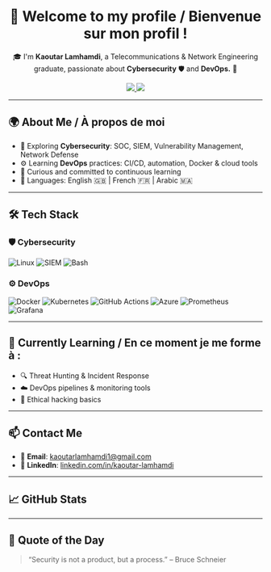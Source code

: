<h1 align="center">👋 Welcome to my profile / Bienvenue sur mon profil !</h1>

<p align="center">
🎓 I'm <strong>Kaoutar Lamhamdi</strong>, a Telecommunications & Network Engineering graduate, passionate about <strong>Cybersecurity</strong> 🛡️ and <strong>DevOps.</strong> 🚀  
</p>

<p align="center">
  <a href="https://linkedin.com/in/kaoutar-lamhamdi">
    <img src="https://img.shields.io/badge/LinkedIn-Kaoutar%20Lamhamdi-blue?style=for-the-badge&logo=linkedin">
  </a>
  <a href="mailto:kaoutarlamhamdi1@gmail.com">
    <img src="https://img.shields.io/badge/Email-Contact%20me-red?style=for-the-badge&logo=gmail">
  </a>
</p>

---

## 🌍 About Me / À propos de moi

- 🔐 Exploring **Cybersecurity**: SOC, SIEM, Vulnerability Management, Network Defense
- ⚙️ Learning **DevOps** practices: CI/CD, automation, Docker & cloud tools
- 🧠 Curious and committed to continuous learning
- 💬 Languages: English 🇬🇧 | French 🇫🇷 | Arabic 🇲🇦

---

## 🛠️ Tech Stack

### 🛡️ Cybersecurity
![Linux](https://img.shields.io/badge/-Linux-772953?style=flat&logo=linux&logoColor=white)
![SIEM](https://img.shields.io/badge/-SIEM-005571?style=flat&logo=elastic&logoColor=white)
![Bash](https://img.shields.io/badge/-Bash-4EAA25?style=flat&logo=gnu-bash&logoColor=white)

### ⚙️ DevOps
![Docker](https://img.shields.io/badge/-Docker-2496ED?style=flat&logo=docker&logoColor=white)
![Kubernetes](https://img.shields.io/badge/-Kubernetes-326CE5?style=flat&logo=kubernetes&logoColor=white)
![GitHub Actions](https://img.shields.io/badge/-GitHub%20Actions-2088FF?style=flat&logo=github-actions&logoColor=white)
![Azure](https://img.shields.io/badge/-Azure-0078D4?style=flat&logo=microsoft-azure&logoColor=white)
![Prometheus](https://img.shields.io/badge/-Prometheus-E6522C?style=flat&logo=prometheus&logoColor=white)
![Grafana](https://img.shields.io/badge/-Grafana-F46800?style=flat&logo=grafana&logoColor=white)

---

## 🌱 Currently Learning / En ce moment je me forme à :
- 🔍 Threat Hunting & Incident Response  
- ☁️ DevOps pipelines & monitoring tools  
- 🧪 Ethical hacking basics  

---

## 📫 Contact Me
- 📧 **Email**: kaoutarlamhamdi1@gmail.com  
- 💼 **LinkedIn**: [linkedin.com/in/kaoutar-lamhamdi](https://linkedin.com/in/kaoutar-lamhamdi)

---

## 📈 GitHub Stats



---

## 💬 Quote of the Day

> “Security is not a product, but a process.” – Bruce Schneier
